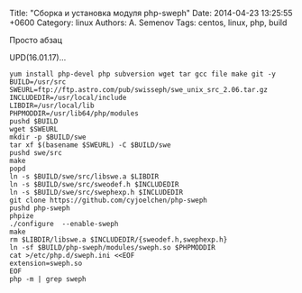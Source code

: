 Title: "Сборка и установка модуля php-sweph"
Date: 2014-04-23 13:25:55 +0600
Category: linux
Authors: A. Semenov
Tags: centos, linux, php, build

Просто абзац

UPD(16.01.17)...

    yum install php-devel php subversion wget tar gcc file make git -y
    BUILD=/usr/src
    SWEURL=ftp://ftp.astro.com/pub/swisseph/swe_unix_src_2.06.tar.gz
    INCLUDEDIR=/usr/local/include
    LIBDIR=/usr/local/lib
    PHPMODDIR=/usr/lib64/php/modules
    pushd $BUILD
    wget $SWEURL
    mkdir -p $BUILD/swe
    tar xf $(basename $SWEURL) -C $BUILD/swe
    pushd swe/src
    make
    popd
    ln -s $BUILD/swe/src/libswe.a $LIBDIR
    ln -s $BUILD/swe/src/sweodef.h $INCLUDEDIR
    ln -s $BUILD/swe/src/swephexp.h $INCLUDEDIR
    git clone https://github.com/cyjoelchen/php-sweph
    pushd php-sweph
    phpize
    ./configure  --enable-sweph
    make
    rm $LIBDIR/libswe.a $INCLUDEDIR/{sweodef.h,swephexp.h}
    ln -sf $BUILD/php-sweph/modules/sweph.so $PHPMODDIR
    cat >/etc/php.d/sweph.ini <<EOF
    extension=sweph.so
    EOF
    php -m | grep sweph

